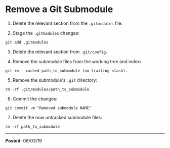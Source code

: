 # Remove a Git Submodule

1) Delete the relevant section from the `.gitmodules` file.

2) Stage the `.gitmodules` changes:

```
git add .gitmodules
```

3) Delete the relevant section from `.git/config`.

4) Remove the submodule files from the working tree and index:

```
git rm --cached path_to_submodule (no trailing slash).
```

5) Remove the submodule's `.git` directory:

```
rm -rf .git/modules/path_to_submodule
```

6) Commit the changes:

```
git commit -m "Removed submodule NAME"
```

7) Delete the now untracked submodule files:

```
rm -rf path_to_submodule
```

---

**Posted:** 08/03/19
